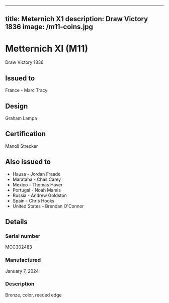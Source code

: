 ---
title: Meternich X1
description: Draw Victory 1836
image: /m11-coins.jpg
----

# Metternich XI (M11)

Draw Victory 1836

## Issued to

France - Marc Tracy

## Design

Graham Lampa

## Certification

Manoli Strecker

## Also issued to

* Hausa - Jordan Fraade
* Marataha - Chas Carey
* Mexico - Thomas Haver
* Portugal - Noah Mamis
* Russia - Andrew Goldston
* Spain - Chris Hooks
* United States - Brendan O'Connor

## Details

### Serial number

MCC302483

### Manufactured
January 7, 2024

### Description

Bronze, color, reeded edge
